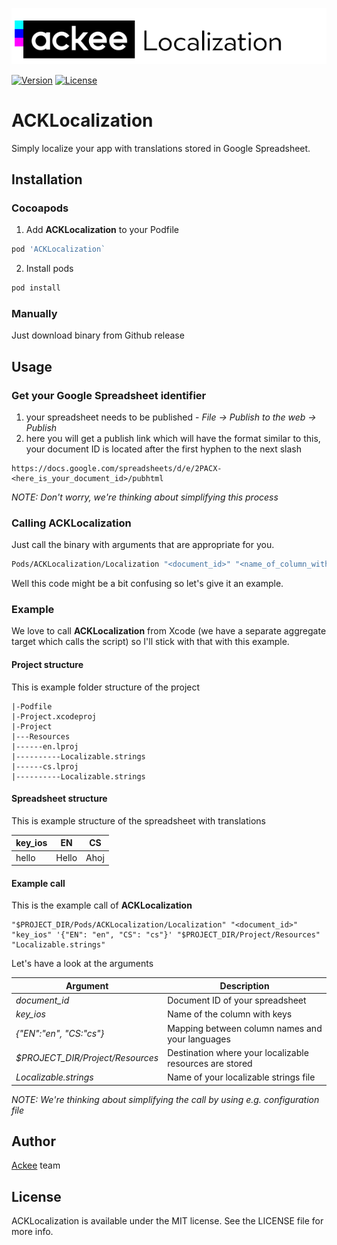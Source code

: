 ![ackee|ACKLocalization](Resources/logo.png)

<!-- [![CI Status](http://img.shields.io/travis/AckeeCZ/ACKLocalization.svg?style=flat)](https://travis-ci.com/AckeeCZ/ACKLocalization) -->
[![Version](https://img.shields.io/cocoapods/v/ACKLocalization.svg?style=flat)](http://cocoapods.org/pods/ACKLocalization)
[![License](https://img.shields.io/cocoapods/l/ACKLocalization.svg?style=flat)](http://cocoapods.org/pods/ACKLocalization)

# ACKLocalization

Simply localize your app with translations stored in Google Spreadsheet.

## Installation

### Cocoapods

1. Add **ACKLocalization** to your Podfile

```ruby
pod 'ACKLocalization`
```

2. Install pods
```bash
pod install
```

### Manually

Just download binary from Github release

## Usage

### Get your Google Spreadsheet identifier

1. your spreadsheet needs to be published - _File -> Publish to the web -> Publish_
2. here you will get a publish link which will have the format similar to this, your document ID is located after the first hyphen to the next slash
```
https://docs.google.com/spreadsheets/d/e/2PACX-<here_is_your_document_id>/pubhtml
```

_NOTE: Don't worry, we're thinking about simplifying this process_

### Calling ACKLocalization

Just call the binary with arguments that are appropriate for you.

```bash
Pods/ACKLocalization/Localization "<document_id>" "<name_of_column_with_key>" '<column_name_to_language_code_map>' "<destination_where_your_app_stores_localized_data>" "<name_of_localizable_file>" 
```

Well this code might be a bit confusing so let's give it an example.

### Example

We love to call **ACKLocalization** from Xcode (we have a separate aggregate target which calls the script) so I'll stick with that with this example.

#### Project structure

This is example folder structure of the project
```
|-Podfile
|-Project.xcodeproj
|-Project
|---Resources
|------en.lproj
|----------Localizable.strings
|------cs.lproj
|----------Localizable.strings
```

#### Spreadsheet structure

This is example structure of the spreadsheet with translations

| key_ios | EN    | CS   |
|---------|-------|------|
| hello   | Hello | Ahoj |

#### Example call

This is the example call of **ACKLocalization**
```
"$PROJECT_DIR/Pods/ACKLocalization/Localization" "<document_id>" "key_ios" '{"EN": "en", "CS": "cs"}' "$PROJECT_DIR/Project/Resources" "Localizable.strings" 
```

Let's have a look at the arguments

| Argument                         | Description                                             |
|----------------------------------|---------------------------------------------------------|
| _document_id_                    | Document ID of your spreadsheet                         |
| _key_ios_                        | Name of the column with keys                            |
| _{"EN":"en", "CS:"cs"}_          | Mapping between column names and your languages         |
| _$PROJECT_DIR/Project/Resources_ | Destination where your localizable resources are stored |
| _Localizable.strings_            | Name of your localizable strings file                   |

_NOTE: We're thinking about simplifying the call by using e.g. configuration file_

## Author

[Ackee](https://ackee.cz) team

## License

ACKLocalization is available under the MIT license. See the LICENSE file for more info.
